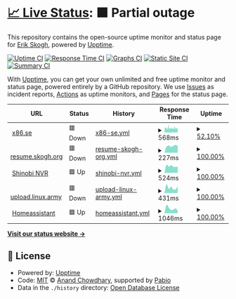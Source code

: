 # [📈 Live Status](https://status.x86.se): <!--live status--> **🟧 Partial outage**

This repository contains the open-source uptime monitor and status page for [Erik Skogh](https://status.x86.se), powered by [Upptime](https://github.com/upptime/upptime).

[![Uptime CI](https://github.com/eskogh/upptime/workflows/Uptime%20CI/badge.svg)](https://github.com/eskogh/upptime/actions?query=workflow%3A%22Uptime+CI%22)
[![Response Time CI](https://github.com/eskogh/upptime/workflows/Response%20Time%20CI/badge.svg)](https://github.com/eskogh/upptime/actions?query=workflow%3A%22Response+Time+CI%22)
[![Graphs CI](https://github.com/eskogh/upptime/workflows/Graphs%20CI/badge.svg)](https://github.com/eskogh/upptime/actions?query=workflow%3A%22Graphs+CI%22)
[![Static Site CI](https://github.com/eskogh/upptime/workflows/Static%20Site%20CI/badge.svg)](https://github.com/eskogh/upptime/actions?query=workflow%3A%22Static+Site+CI%22)
[![Summary CI](https://github.com/eskogh/upptime/workflows/Summary%20CI/badge.svg)](https://github.com/eskogh/upptime/actions?query=workflow%3A%22Summary+CI%22)

With [Upptime](https://upptime.js.org), you can get your own unlimited and free uptime monitor and status page, powered entirely by a GitHub repository. We use [Issues](https://github.com/eskogh/upptime/issues) as incident reports, [Actions](https://github.com/eskogh/upptime/actions) as uptime monitors, and [Pages](https://status.x86.se) for the status page.

<!--start: status pages-->
<!-- This summary is generated by Upptime (https://github.com/upptime/upptime) -->
<!-- Do not edit this manually, your changes will be overwritten -->
<!-- prettier-ignore -->
| URL | Status | History | Response Time | Uptime |
| --- | ------ | ------- | ------------- | ------ |
| <img alt="" src="https://icons.duckduckgo.com/ip3/x86.se.ico" height="13"> [x86.se](https://x86.se/) | 🟥 Down | [x86-se.yml](https://github.com/eskogh/upptime/commits/HEAD/history/x86-se.yml) | <details><summary><img alt="Response time graph" src="./graphs/x86-se/response-time-week.png" height="20"> 568ms</summary><br><a href="https://status.x86.se/history/x86-se"><img alt="Response time 568" src="https://img.shields.io/endpoint?url=https%3A%2F%2Fraw.githubusercontent.com%2Feskogh%2Fupptime%2FHEAD%2Fapi%2Fx86-se%2Fresponse-time.json"></a><br><a href="https://status.x86.se/history/x86-se"><img alt="24-hour response time 537" src="https://img.shields.io/endpoint?url=https%3A%2F%2Fraw.githubusercontent.com%2Feskogh%2Fupptime%2FHEAD%2Fapi%2Fx86-se%2Fresponse-time-day.json"></a><br><a href="https://status.x86.se/history/x86-se"><img alt="7-day response time 568" src="https://img.shields.io/endpoint?url=https%3A%2F%2Fraw.githubusercontent.com%2Feskogh%2Fupptime%2FHEAD%2Fapi%2Fx86-se%2Fresponse-time-week.json"></a><br><a href="https://status.x86.se/history/x86-se"><img alt="30-day response time 568" src="https://img.shields.io/endpoint?url=https%3A%2F%2Fraw.githubusercontent.com%2Feskogh%2Fupptime%2FHEAD%2Fapi%2Fx86-se%2Fresponse-time-month.json"></a><br><a href="https://status.x86.se/history/x86-se"><img alt="1-year response time 568" src="https://img.shields.io/endpoint?url=https%3A%2F%2Fraw.githubusercontent.com%2Feskogh%2Fupptime%2FHEAD%2Fapi%2Fx86-se%2Fresponse-time-year.json"></a></details> | <details><summary><a href="https://status.x86.se/history/x86-se">52.10%</a></summary><a href="https://status.x86.se/history/x86-se"><img alt="All-time uptime 52.10%" src="https://img.shields.io/endpoint?url=https%3A%2F%2Fraw.githubusercontent.com%2Feskogh%2Fupptime%2FHEAD%2Fapi%2Fx86-se%2Fuptime.json"></a><br><a href="https://status.x86.se/history/x86-se"><img alt="24-hour uptime 1.58%" src="https://img.shields.io/endpoint?url=https%3A%2F%2Fraw.githubusercontent.com%2Feskogh%2Fupptime%2FHEAD%2Fapi%2Fx86-se%2Fuptime-day.json"></a><br><a href="https://status.x86.se/history/x86-se"><img alt="7-day uptime 52.10%" src="https://img.shields.io/endpoint?url=https%3A%2F%2Fraw.githubusercontent.com%2Feskogh%2Fupptime%2FHEAD%2Fapi%2Fx86-se%2Fuptime-week.json"></a><br><a href="https://status.x86.se/history/x86-se"><img alt="30-day uptime 52.10%" src="https://img.shields.io/endpoint?url=https%3A%2F%2Fraw.githubusercontent.com%2Feskogh%2Fupptime%2FHEAD%2Fapi%2Fx86-se%2Fuptime-month.json"></a><br><a href="https://status.x86.se/history/x86-se"><img alt="1-year uptime 52.10%" src="https://img.shields.io/endpoint?url=https%3A%2F%2Fraw.githubusercontent.com%2Feskogh%2Fupptime%2FHEAD%2Fapi%2Fx86-se%2Fuptime-year.json"></a></details>
| <img alt="" src="https://icons.duckduckgo.com/ip3/resume.skogh.org.ico" height="13"> [resume.skogh.org](https://resume.skogh.org/upptime-health) | 🟥 Down | [resume-skogh-org.yml](https://github.com/eskogh/upptime/commits/HEAD/history/resume-skogh-org.yml) | <details><summary><img alt="Response time graph" src="./graphs/resume-skogh-org/response-time-week.png" height="20"> 227ms</summary><br><a href="https://status.x86.se/history/resume-skogh-org"><img alt="Response time 227" src="https://img.shields.io/endpoint?url=https%3A%2F%2Fraw.githubusercontent.com%2Feskogh%2Fupptime%2FHEAD%2Fapi%2Fresume-skogh-org%2Fresponse-time.json"></a><br><a href="https://status.x86.se/history/resume-skogh-org"><img alt="24-hour response time 229" src="https://img.shields.io/endpoint?url=https%3A%2F%2Fraw.githubusercontent.com%2Feskogh%2Fupptime%2FHEAD%2Fapi%2Fresume-skogh-org%2Fresponse-time-day.json"></a><br><a href="https://status.x86.se/history/resume-skogh-org"><img alt="7-day response time 227" src="https://img.shields.io/endpoint?url=https%3A%2F%2Fraw.githubusercontent.com%2Feskogh%2Fupptime%2FHEAD%2Fapi%2Fresume-skogh-org%2Fresponse-time-week.json"></a><br><a href="https://status.x86.se/history/resume-skogh-org"><img alt="30-day response time 227" src="https://img.shields.io/endpoint?url=https%3A%2F%2Fraw.githubusercontent.com%2Feskogh%2Fupptime%2FHEAD%2Fapi%2Fresume-skogh-org%2Fresponse-time-month.json"></a><br><a href="https://status.x86.se/history/resume-skogh-org"><img alt="1-year response time 227" src="https://img.shields.io/endpoint?url=https%3A%2F%2Fraw.githubusercontent.com%2Feskogh%2Fupptime%2FHEAD%2Fapi%2Fresume-skogh-org%2Fresponse-time-year.json"></a></details> | <details><summary><a href="https://status.x86.se/history/resume-skogh-org">100.00%</a></summary><a href="https://status.x86.se/history/resume-skogh-org"><img alt="All-time uptime 100.00%" src="https://img.shields.io/endpoint?url=https%3A%2F%2Fraw.githubusercontent.com%2Feskogh%2Fupptime%2FHEAD%2Fapi%2Fresume-skogh-org%2Fuptime.json"></a><br><a href="https://status.x86.se/history/resume-skogh-org"><img alt="24-hour uptime 100.00%" src="https://img.shields.io/endpoint?url=https%3A%2F%2Fraw.githubusercontent.com%2Feskogh%2Fupptime%2FHEAD%2Fapi%2Fresume-skogh-org%2Fuptime-day.json"></a><br><a href="https://status.x86.se/history/resume-skogh-org"><img alt="7-day uptime 100.00%" src="https://img.shields.io/endpoint?url=https%3A%2F%2Fraw.githubusercontent.com%2Feskogh%2Fupptime%2FHEAD%2Fapi%2Fresume-skogh-org%2Fuptime-week.json"></a><br><a href="https://status.x86.se/history/resume-skogh-org"><img alt="30-day uptime 100.00%" src="https://img.shields.io/endpoint?url=https%3A%2F%2Fraw.githubusercontent.com%2Feskogh%2Fupptime%2FHEAD%2Fapi%2Fresume-skogh-org%2Fuptime-month.json"></a><br><a href="https://status.x86.se/history/resume-skogh-org"><img alt="1-year uptime 100.00%" src="https://img.shields.io/endpoint?url=https%3A%2F%2Fraw.githubusercontent.com%2Feskogh%2Fupptime%2FHEAD%2Fapi%2Fresume-skogh-org%2Fuptime-year.json"></a></details>
| <img alt="" src="https://icons.duckduckgo.com/ip3/nvr.x86.se.ico" height="13"> [Shinobi NVR](https://nvr.x86.se) | 🟩 Up | [shinobi-nvr.yml](https://github.com/eskogh/upptime/commits/HEAD/history/shinobi-nvr.yml) | <details><summary><img alt="Response time graph" src="./graphs/shinobi-nvr/response-time-week.png" height="20"> 524ms</summary><br><a href="https://status.x86.se/history/shinobi-nvr"><img alt="Response time 524" src="https://img.shields.io/endpoint?url=https%3A%2F%2Fraw.githubusercontent.com%2Feskogh%2Fupptime%2FHEAD%2Fapi%2Fshinobi-nvr%2Fresponse-time.json"></a><br><a href="https://status.x86.se/history/shinobi-nvr"><img alt="24-hour response time 476" src="https://img.shields.io/endpoint?url=https%3A%2F%2Fraw.githubusercontent.com%2Feskogh%2Fupptime%2FHEAD%2Fapi%2Fshinobi-nvr%2Fresponse-time-day.json"></a><br><a href="https://status.x86.se/history/shinobi-nvr"><img alt="7-day response time 524" src="https://img.shields.io/endpoint?url=https%3A%2F%2Fraw.githubusercontent.com%2Feskogh%2Fupptime%2FHEAD%2Fapi%2Fshinobi-nvr%2Fresponse-time-week.json"></a><br><a href="https://status.x86.se/history/shinobi-nvr"><img alt="30-day response time 524" src="https://img.shields.io/endpoint?url=https%3A%2F%2Fraw.githubusercontent.com%2Feskogh%2Fupptime%2FHEAD%2Fapi%2Fshinobi-nvr%2Fresponse-time-month.json"></a><br><a href="https://status.x86.se/history/shinobi-nvr"><img alt="1-year response time 524" src="https://img.shields.io/endpoint?url=https%3A%2F%2Fraw.githubusercontent.com%2Feskogh%2Fupptime%2FHEAD%2Fapi%2Fshinobi-nvr%2Fresponse-time-year.json"></a></details> | <details><summary><a href="https://status.x86.se/history/shinobi-nvr">100.00%</a></summary><a href="https://status.x86.se/history/shinobi-nvr"><img alt="All-time uptime 100.00%" src="https://img.shields.io/endpoint?url=https%3A%2F%2Fraw.githubusercontent.com%2Feskogh%2Fupptime%2FHEAD%2Fapi%2Fshinobi-nvr%2Fuptime.json"></a><br><a href="https://status.x86.se/history/shinobi-nvr"><img alt="24-hour uptime 100.00%" src="https://img.shields.io/endpoint?url=https%3A%2F%2Fraw.githubusercontent.com%2Feskogh%2Fupptime%2FHEAD%2Fapi%2Fshinobi-nvr%2Fuptime-day.json"></a><br><a href="https://status.x86.se/history/shinobi-nvr"><img alt="7-day uptime 100.00%" src="https://img.shields.io/endpoint?url=https%3A%2F%2Fraw.githubusercontent.com%2Feskogh%2Fupptime%2FHEAD%2Fapi%2Fshinobi-nvr%2Fuptime-week.json"></a><br><a href="https://status.x86.se/history/shinobi-nvr"><img alt="30-day uptime 100.00%" src="https://img.shields.io/endpoint?url=https%3A%2F%2Fraw.githubusercontent.com%2Feskogh%2Fupptime%2FHEAD%2Fapi%2Fshinobi-nvr%2Fuptime-month.json"></a><br><a href="https://status.x86.se/history/shinobi-nvr"><img alt="1-year uptime 100.00%" src="https://img.shields.io/endpoint?url=https%3A%2F%2Fraw.githubusercontent.com%2Feskogh%2Fupptime%2FHEAD%2Fapi%2Fshinobi-nvr%2Fuptime-year.json"></a></details>
| <img alt="" src="https://icons.duckduckgo.com/ip3/upload.linux.army.ico" height="13"> [upload.linux.army](https://upload.linux.army/upptime-health) | 🟥 Down | [upload-linux-army.yml](https://github.com/eskogh/upptime/commits/HEAD/history/upload-linux-army.yml) | <details><summary><img alt="Response time graph" src="./graphs/upload-linux-army/response-time-week.png" height="20"> 431ms</summary><br><a href="https://status.x86.se/history/upload-linux-army"><img alt="Response time 431" src="https://img.shields.io/endpoint?url=https%3A%2F%2Fraw.githubusercontent.com%2Feskogh%2Fupptime%2FHEAD%2Fapi%2Fupload-linux-army%2Fresponse-time.json"></a><br><a href="https://status.x86.se/history/upload-linux-army"><img alt="24-hour response time 524" src="https://img.shields.io/endpoint?url=https%3A%2F%2Fraw.githubusercontent.com%2Feskogh%2Fupptime%2FHEAD%2Fapi%2Fupload-linux-army%2Fresponse-time-day.json"></a><br><a href="https://status.x86.se/history/upload-linux-army"><img alt="7-day response time 431" src="https://img.shields.io/endpoint?url=https%3A%2F%2Fraw.githubusercontent.com%2Feskogh%2Fupptime%2FHEAD%2Fapi%2Fupload-linux-army%2Fresponse-time-week.json"></a><br><a href="https://status.x86.se/history/upload-linux-army"><img alt="30-day response time 431" src="https://img.shields.io/endpoint?url=https%3A%2F%2Fraw.githubusercontent.com%2Feskogh%2Fupptime%2FHEAD%2Fapi%2Fupload-linux-army%2Fresponse-time-month.json"></a><br><a href="https://status.x86.se/history/upload-linux-army"><img alt="1-year response time 431" src="https://img.shields.io/endpoint?url=https%3A%2F%2Fraw.githubusercontent.com%2Feskogh%2Fupptime%2FHEAD%2Fapi%2Fupload-linux-army%2Fresponse-time-year.json"></a></details> | <details><summary><a href="https://status.x86.se/history/upload-linux-army">100.00%</a></summary><a href="https://status.x86.se/history/upload-linux-army"><img alt="All-time uptime 100.00%" src="https://img.shields.io/endpoint?url=https%3A%2F%2Fraw.githubusercontent.com%2Feskogh%2Fupptime%2FHEAD%2Fapi%2Fupload-linux-army%2Fuptime.json"></a><br><a href="https://status.x86.se/history/upload-linux-army"><img alt="24-hour uptime 100.00%" src="https://img.shields.io/endpoint?url=https%3A%2F%2Fraw.githubusercontent.com%2Feskogh%2Fupptime%2FHEAD%2Fapi%2Fupload-linux-army%2Fuptime-day.json"></a><br><a href="https://status.x86.se/history/upload-linux-army"><img alt="7-day uptime 100.00%" src="https://img.shields.io/endpoint?url=https%3A%2F%2Fraw.githubusercontent.com%2Feskogh%2Fupptime%2FHEAD%2Fapi%2Fupload-linux-army%2Fuptime-week.json"></a><br><a href="https://status.x86.se/history/upload-linux-army"><img alt="30-day uptime 100.00%" src="https://img.shields.io/endpoint?url=https%3A%2F%2Fraw.githubusercontent.com%2Feskogh%2Fupptime%2FHEAD%2Fapi%2Fupload-linux-army%2Fuptime-month.json"></a><br><a href="https://status.x86.se/history/upload-linux-army"><img alt="1-year uptime 100.00%" src="https://img.shields.io/endpoint?url=https%3A%2F%2Fraw.githubusercontent.com%2Feskogh%2Fupptime%2FHEAD%2Fapi%2Fupload-linux-army%2Fuptime-year.json"></a></details>
| <img alt="" src="https://icons.duckduckgo.com/ip3/homeassistant.senate.sx.ico" height="13"> [Homeassistant](https://homeassistant.senate.sx:8123) | 🟩 Up | [homeassistant.yml](https://github.com/eskogh/upptime/commits/HEAD/history/homeassistant.yml) | <details><summary><img alt="Response time graph" src="./graphs/homeassistant/response-time-week.png" height="20"> 1046ms</summary><br><a href="https://status.x86.se/history/homeassistant"><img alt="Response time 1046" src="https://img.shields.io/endpoint?url=https%3A%2F%2Fraw.githubusercontent.com%2Feskogh%2Fupptime%2FHEAD%2Fapi%2Fhomeassistant%2Fresponse-time.json"></a><br><a href="https://status.x86.se/history/homeassistant"><img alt="24-hour response time 517" src="https://img.shields.io/endpoint?url=https%3A%2F%2Fraw.githubusercontent.com%2Feskogh%2Fupptime%2FHEAD%2Fapi%2Fhomeassistant%2Fresponse-time-day.json"></a><br><a href="https://status.x86.se/history/homeassistant"><img alt="7-day response time 1046" src="https://img.shields.io/endpoint?url=https%3A%2F%2Fraw.githubusercontent.com%2Feskogh%2Fupptime%2FHEAD%2Fapi%2Fhomeassistant%2Fresponse-time-week.json"></a><br><a href="https://status.x86.se/history/homeassistant"><img alt="30-day response time 1046" src="https://img.shields.io/endpoint?url=https%3A%2F%2Fraw.githubusercontent.com%2Feskogh%2Fupptime%2FHEAD%2Fapi%2Fhomeassistant%2Fresponse-time-month.json"></a><br><a href="https://status.x86.se/history/homeassistant"><img alt="1-year response time 1046" src="https://img.shields.io/endpoint?url=https%3A%2F%2Fraw.githubusercontent.com%2Feskogh%2Fupptime%2FHEAD%2Fapi%2Fhomeassistant%2Fresponse-time-year.json"></a></details> | <details><summary><a href="https://status.x86.se/history/homeassistant">100.00%</a></summary><a href="https://status.x86.se/history/homeassistant"><img alt="All-time uptime 100.00%" src="https://img.shields.io/endpoint?url=https%3A%2F%2Fraw.githubusercontent.com%2Feskogh%2Fupptime%2FHEAD%2Fapi%2Fhomeassistant%2Fuptime.json"></a><br><a href="https://status.x86.se/history/homeassistant"><img alt="24-hour uptime 100.00%" src="https://img.shields.io/endpoint?url=https%3A%2F%2Fraw.githubusercontent.com%2Feskogh%2Fupptime%2FHEAD%2Fapi%2Fhomeassistant%2Fuptime-day.json"></a><br><a href="https://status.x86.se/history/homeassistant"><img alt="7-day uptime 100.00%" src="https://img.shields.io/endpoint?url=https%3A%2F%2Fraw.githubusercontent.com%2Feskogh%2Fupptime%2FHEAD%2Fapi%2Fhomeassistant%2Fuptime-week.json"></a><br><a href="https://status.x86.se/history/homeassistant"><img alt="30-day uptime 100.00%" src="https://img.shields.io/endpoint?url=https%3A%2F%2Fraw.githubusercontent.com%2Feskogh%2Fupptime%2FHEAD%2Fapi%2Fhomeassistant%2Fuptime-month.json"></a><br><a href="https://status.x86.se/history/homeassistant"><img alt="1-year uptime 100.00%" src="https://img.shields.io/endpoint?url=https%3A%2F%2Fraw.githubusercontent.com%2Feskogh%2Fupptime%2FHEAD%2Fapi%2Fhomeassistant%2Fuptime-year.json"></a></details>

<!--end: status pages-->

[**Visit our status website →**](https://status.x86.se)

## 📄 License

- Powered by: [Upptime](https://github.com/upptime/upptime)
- Code: [MIT](./LICENSE) © [Anand Chowdhary](https://anandchowdhary.com), supported by [Pabio](https://pabio.com)
- Data in the `./history` directory: [Open Database License](https://opendatacommons.org/licenses/odbl/1-0/)
